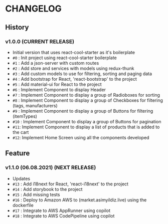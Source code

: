 # CHANGELOG

## History

### v1.0.0 (CURRENT RELEASE)

- Initial version that uses react-cool-starter as it's boilerplate
- `#0` : Init project using react-cool-starter boilerplate
- `#1` : Add a json-server with custom routes
- `#2` : Add store and services with models using redux-thunk
- `#3` : Add custom models to use for filtering, sorting and paging data
- `#4` : Add bootstrap for React, 'react-bootstrap' to the project
- `#5` : Add material-ui for React to the project
- `#6` : Implement Component to display Header
- `#7` : Implement Component to display a group of Radioboxes for sorting
- `#8` : Implement Component to display a group of Checkboxes for filtering (tags, manufacturers)
- `#9` : Implement Component to display a group of Buttons for filtering (itemTypes)
- `#10` : Implement Component to display a group of Buttons for pagination
- `#11`: Implement Component to display a list of products that is added to the cart
- `#12`: Implement Home Screen using all the components developed

## Feature

### v1.1.0 (06.08.2021) (NEXT RELEASE)

- Updates
- `#13` : Add i18next for React, 'react-i18next' to the project
- `#14` : Add storybook to the project
- `#15` : Add missing tests
- `#16` : Deploy to Amazon AWS to (market.asimyildiz.live) using the dockerfile
- `#17` : Integrate to AWS AppRunner using copilot
- `#18` : Integrate to AWS CodePipeline using copilot

